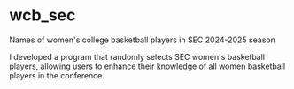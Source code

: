 # wcb_sec
Names of women's college basketball players in SEC 2024-2025 season

I developed a program that randomly selects SEC women's basketball players, allowing users to enhance their knowledge of all women basketball players in the conference.
